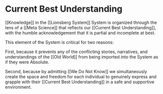 # Current Best Understanding
[[Knowledge]] in the [[Lionsberg System]] System is organized through the lens of a [[Meta Science]] that reflects our [[Current Best Understanding]], with the humble acknowledgement that it is partial and incomplete at best. 

This element of the System is critical for two reasons: 

First, because it prevents any of the conflicting stories, narratives, and understandings of the [[Old World]] from being imported into the System as if they were Absolute. 

Second, because by admitting [[We Do Not Know]] we simultaneously create the space and freedom for each individual to genuinely express and grapple with their [[Current Best Understanding]] in a safe and supportive environment. 
